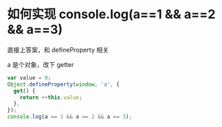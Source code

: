 # 如何实现 console.log(a==1 && a==2 && a==3)

直接上答案，和 defineProperty 相关

a 是个对象，改下 getter

```js
var value = 0;
Object.defineProperty(window, 'a', {
  get() {
    return ++this.value;
  },
});
console.log(a == 1 && a == 2 && a == 3);
```
